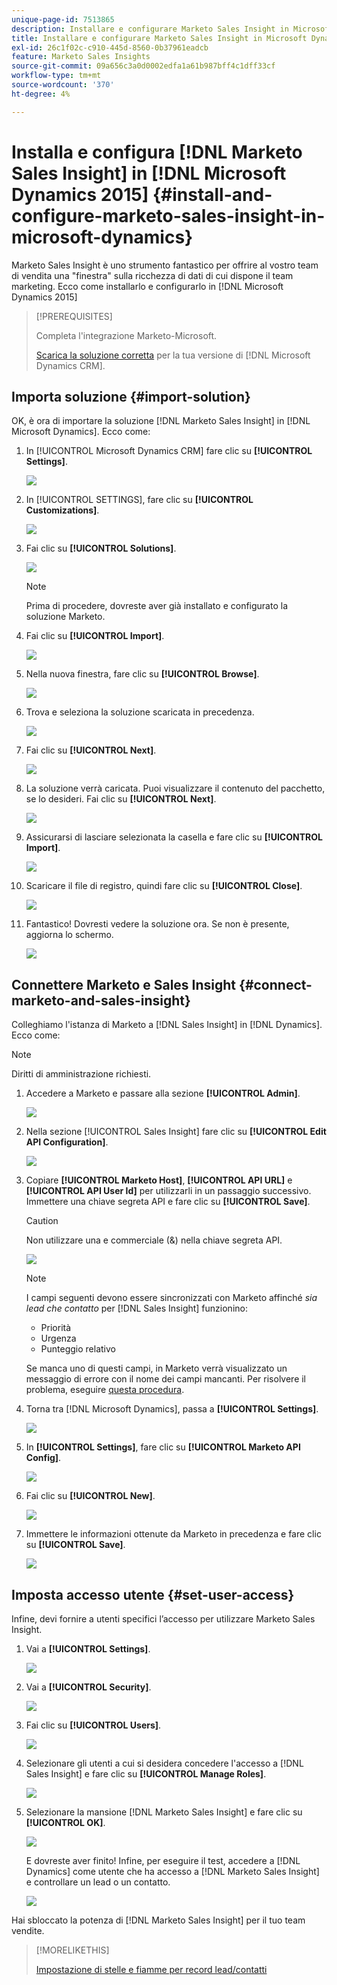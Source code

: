 ```yaml
---
unique-page-id: 7513865
description: Installare e configurare Marketo Sales Insight in Microsoft Dynamics 2015 - Documentazione Marketo - Documentazione del prodotto
title: Installare e configurare Marketo Sales Insight in Microsoft Dynamics 2015
exl-id: 26c1f02c-c910-445d-8560-0b37961eadcb
feature: Marketo Sales Insights
source-git-commit: 09a656c3a0d0002edfa1a61b987bff4c1dff33cf
workflow-type: tm+mt
source-wordcount: '370'
ht-degree: 4%

---
```


# Installa e configura [!DNL Marketo Sales Insight] in [!DNL Microsoft Dynamics 2015] {#install-and-configure-marketo-sales-insight-in-microsoft-dynamics}

Marketo Sales Insight è uno strumento fantastico per offrire al vostro team di vendita una &quot;finestra&quot; sulla ricchezza di dati di cui dispone il team marketing. Ecco come installarlo e configurarlo in [!DNL Microsoft Dynamics 2015]

>[!PREREQUISITES]
>
>Completa l&#39;integrazione Marketo-Microsoft.
>
>[Scarica la soluzione corretta](/help/marketo/product-docs/marketo-sales-insight/msi-for-microsoft-dynamics/installing/download-the-marketo-sales-insight-solution-for-microsoft-dynamics.md) per la tua versione di [!DNL Microsoft Dynamics CRM].

## Importa soluzione {#import-solution}

OK, è ora di importare la soluzione [!DNL Marketo Sales Insight] in [!DNL Microsoft Dynamics]. Ecco come:

1. In [!UICONTROL Microsoft Dynamics CRM] fare clic su **[!UICONTROL Settings]**.

   ![](assets/image2014-12-12-9-3a4-3a56.png)

1. In [!UICONTROL SETTINGS], fare clic su **[!UICONTROL Customizations]**.

   ![](assets/image2015-4-29-14-3a22-3a1.png)

1. Fai clic su **[!UICONTROL Solutions]**.

   ![](assets/image2014-12-12-9-3a5-3a17.png)

   >[!NOTE]
   >
   >Prima di procedere, dovreste aver già installato e configurato la soluzione Marketo.

1. Fai clic su **[!UICONTROL Import]**.

   ![](assets/image2014-12-12-9-3a5-3a27.png)

1. Nella nuova finestra, fare clic su **[!UICONTROL Browse]**.

   ![](assets/image2014-12-12-9-3a5-3a36.png)

1. Trova e seleziona la soluzione scaricata in precedenza.

   ![](assets/image2014-12-12-9-3a5-3a45.png)

1. Fai clic su **[!UICONTROL Next]**.

   ![](assets/image2014-12-12-9-3a5-3a55.png)

1. La soluzione verrà caricata. Puoi visualizzare il contenuto del pacchetto, se lo desideri. Fai clic su **[!UICONTROL Next]**.

   ![](assets/image2014-12-12-9-3a6-3a10.png)

1. Assicurarsi di lasciare selezionata la casella e fare clic su **[!UICONTROL Import]**.

   ![](assets/image2014-12-12-9-3a6-3a19.png)

1. Scaricare il file di registro, quindi fare clic su **[!UICONTROL Close]**.

   ![](assets/image2014-12-12-9-3a6-3a29.png)

1. Fantastico! Dovresti vedere la soluzione ora. Se non è presente, aggiorna lo schermo.

   ![](assets/image2014-12-12-9-3a6-3a40.png)

## Connettere Marketo e Sales Insight {#connect-marketo-and-sales-insight}

Colleghiamo l&#39;istanza di Marketo a [!DNL Sales Insight] in [!DNL Dynamics]. Ecco come:

>[!NOTE]
>
>Diritti di amministrazione richiesti.

1. Accedere a Marketo e passare alla sezione **[!UICONTROL Admin]**.

   ![](assets/image2014-12-12-9-3a6-3a50.png)

1. Nella sezione [!UICONTROL Sales Insight] fare clic su **[!UICONTROL Edit API Configuration]**.

   ![](assets/image2014-12-12-9-3a7-3a0.png)

1. Copiare **[!UICONTROL Marketo Host]**, **[!UICONTROL API URL]** e **[!UICONTROL API User Id]** per utilizzarli in un passaggio successivo. Immettere una chiave segreta API e fare clic su **[!UICONTROL Save]**.

   >[!CAUTION]
   >
   >Non utilizzare una e commerciale (&amp;) nella chiave segreta API.

   ![](assets/image2014-12-12-9-3a7-3a9.png)

   >[!NOTE]
   >
   >I campi seguenti devono essere sincronizzati con Marketo affinché *sia lead che contatto* per [!DNL Sales Insight] funzionino:
   >
   >* Priorità
   >* Urgenza
   >* Punteggio relativo
   >
   >Se manca uno di questi campi, in Marketo verrà visualizzato un messaggio di errore con il nome dei campi mancanti. Per risolvere il problema, eseguire [questa procedura](/help/marketo/product-docs/marketo-sales-insight/msi-for-microsoft-dynamics/setting-up-and-using/required-fields-for-syncing-marketo-with-dynamics.md).

1. Torna tra [!DNL Microsoft Dynamics], passa a **[!UICONTROL Settings]**.

   ![](assets/image2014-12-12-9-3a7-3a25.png)

1. In **[!UICONTROL Settings]**, fare clic su **[!UICONTROL Marketo API Config]**.

   ![](assets/image2014-12-12-9-3a7-3a34.png)

1. Fai clic su **[!UICONTROL New]**.

   ![](assets/image2014-12-12-9-3a8-3a8.png)

1. Immettere le informazioni ottenute da Marketo in precedenza e fare clic su **[!UICONTROL Save]**.

   ![](assets/image2014-12-12-9-3a8-3a17.png)

## Imposta accesso utente {#set-user-access}

Infine, devi fornire a utenti specifici l’accesso per utilizzare Marketo Sales Insight.

1. Vai a **[!UICONTROL Settings]**.

   ![](assets/image2014-12-12-9-3a8-3a34.png)

1. Vai a **[!UICONTROL Security]**.

   ![](assets/image2015-4-29-14-3a56-3a33.png)

1. Fai clic su **[!UICONTROL Users]**.

   ![](assets/image2015-4-29-14-3a57-3a46.png)

1. Selezionare gli utenti a cui si desidera concedere l&#39;accesso a [!DNL Sales Insight] e fare clic su **[!UICONTROL Manage Roles]**.

   ![](assets/image2015-4-29-14-3a59-3a31.png)

1. Selezionare la mansione [!DNL Marketo Sales Insight] e fare clic su **[!UICONTROL OK]**.

   ![](assets/image2014-12-12-9-3a9-3a22.png)

   E dovreste aver finito! Infine, per eseguire il test, accedere a [!DNL Dynamics] come utente che ha accesso a [!DNL Marketo Sales Insight] e controllare un lead o un contatto.

   ![](assets/image2015-4-29-15-3a2-3a27.png)

Hai sbloccato la potenza di [!DNL Marketo Sales Insight] per il tuo team vendite.

>[!MORELIKETHIS]
>
>[Impostazione di stelle e fiamme per record lead/contatti](/help/marketo/product-docs/marketo-sales-insight/msi-for-microsoft-dynamics/setting-up-and-using/setting-up-stars-and-flames-for-lead-contact-records.md)
